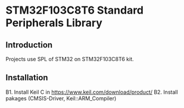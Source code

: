 # STM32F103C8T6 Standard Peripherals Library
## Introduction
Projects use SPL of STM32 on STM32F103C8T6 kit.
## Installation
B1. Install Keil C in https://www.keil.com/download/product/
B2. Install pakages (CMSIS-Driver, Keil::ARM_Compiler)
